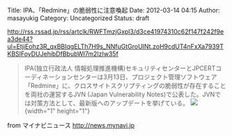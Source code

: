 Title: IPA、「Redmine」の脆弱性に注意喚起
Date: 2012-03-14 04:15
Author: masayukig
Category: Uncategorized
Status: draft

<http://rss.rssad.jp/rss/artclk/RWFTmzjGxpl3/d3ce41974310c62f147f242f9ea3de44?ul=EtjiEohz3R_qxBBIqgELTh7H9s_NNfuGtGroUINt.zoH9cdUT4nFxXa7939TKBSlFoyDUJehibDfBbubWI7m2lzIw35f>  
  
  

> IPA(独立行政法人
> 情報処理推進機構)セキュリティセンターとJPCERTコーディネーションセンターは3月13日、プロジェクト管理ソフトウェア「Redmine」に、クロスサイトスクリプティングの脆弱性が存在することを両社の運営するJVN
> (Japan Vulnerability
> Notes)で公表した。JVNでは対策方法として、最新版へのアップデートを挙げている。
> ![](http://rss.rssad.jp/rss/artimg/RWFTmzjGxpl3/d3ce41974310c62f147f242f9ea3de44){width="1"
> height="1"}

  
  
from マイナビニュース <http://news.mynavi.jp>
